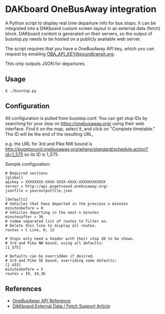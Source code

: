 # DAKboard OneBusAway integration

A Python script to display real time departure info for bus stops.  It can be integrated into a DAKboard custom screen layout in an external data (fetch) block.  DAKboard content is generated on their servers, so the output of busstop.py needs to be hosted on a publicly available web server.

The script requires that you have a OneBusAway API key, which you can request by emailing OBA_API_KEY@soundtransit.org.

This only outputs JSON for departures.

## Usage

`$ ./busstop.py`

## Configuration

All configuration is pulled from busstop.conf.  You can get stop IDs by searching for your stop on https://onebusaway.org/ using their web interface.  Find it on the map, select it, and click on "Complete timetable."  The ID will be the end of the resulting URL,

e.g. the URL for 3rd and Pike NW bound is http://pugetsound.onebusaway.org/where/standard/schedule.action?id=1_575 so its ID is 1_575.

Sample configuration:

    # Required sections
	[global]
    apikey = XXXXXXXX-XXXX-XXXX-XXXX-XXXXXXXXXXXX
    server = http://api.pugetsound.onebusaway.org/
    jsonfile = youroutputfile.json

    [defaults]
	# Vehicles that have departed in the previous n minutes
    minutesbefore = 0
	# Vehicles departing in the next n minutes
    minutesafter = 30
	# Comma separated list of routes to filter on.
	# Delete this line to display all routes.
	routes = C Line, 8, 13

    # Stops only need a header with their stop ID to be shown.
	# 3rd and Pike NW bound, using all defaults:
    [1_575]

    # Defaults can be overridden if desired.
	# 3rd and Pike SE bound, overriding some defaults:
	[1_433]
    minutesbefore = 5
    routes = 19, 24,36

## References
- [OneBusAway API Reference](http://developer.onebusaway.org/modules/onebusaway-application-modules/1.1.13/api/where/index.html)
- [DAKboard External Data / Fetch Support Article](https://dakboard.freshdesk.com/support/solutions/articles/35000062047-external-data-fetch-formatting-options)